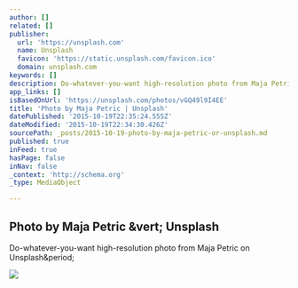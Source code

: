 ```yaml
---
author: []
related: []
publisher:
  url: 'https://unsplash.com'
  name: Unsplash
  favicon: 'https://static.unsplash.com/favicon.ico'
  domain: unsplash.com
keywords: []
description: Do-whatever-you-want high-resolution photo from Maja Petric on Unsplash.
app_links: []
isBasedOnUrl: 'https://unsplash.com/photos/vGQ49l9I4EE'
title: 'Photo by Maja Petric | Unsplash'
datePublished: '2015-10-19T22:35:24.555Z'
dateModified: '2015-10-19T22:34:30.426Z'
sourcePath: _posts/2015-10-19-photo-by-maja-petric-or-unsplash.md
published: true
inFeed: true
hasPage: false
inNav: false
_context: 'http://schema.org'
_type: MediaObject

---
```

<article style=""><h1>Photo by Maja Petric &amp;vert; Unsplash</h1><p>Do-whatever-you-want high-resolution photo from Maja Petric on Unsplash&amp;period;</p><img src="http://images.unsplash.com/photo-1423483641154-5411ec9c0ddf?q=80&amp;fm=jpg&amp;w=1080&amp;fit=max&amp;s=c3f4687084c8d56fb6b162bb4043bb1b" /></article>